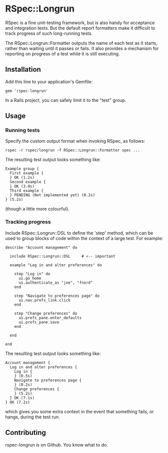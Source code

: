 # RSpec::Longrun

RSpec is a fine unit-testing framework, but is also handy for acceptance and integration tests.  But the default report formatters make it difficult to track progress of such long-running tests.

The RSpec::Longrun::Formatter outputs the name of each test as it starts, rather than waiting until it passes or fails.  It also provides a mechanism for reporting on progress of a test while it is still executing.

## Installation

Add this line to your application's Gemfile:

    gem 'rspec-longrun'

In a Rails project, you can safely limit it to the "test" group.

## Usage

### Running tests

Specify the custom output format when invoking RSpec, as follows:

    rspec -r rspec/longrun -f RSpec::Longrun::Formatter spec ...

The resulting test output looks something like:

    Example group {
      First example {
      } OK (1.2s)
      Second example {
      } OK (3.4s)
      Third example {
      } PENDING (Not implemented yet) (0.2s)
    } (5.2s)

(though a little more colourful).

### Tracking progress

Include RSpec::Longrun::DSL to define the 'step' method, which can be used to group blocks of code within the context of a large test.  For example:

    describe "Account management" do

      include RSpec::Longrun::DSL     # <-- important

      example "Log in and alter preferences" do

        step "Log in" do
          ui.go_home
          ui.authenticate_as "joe", "fnord"
        end

        step "Navigate to preferences page" do
          ui.nav.prefs_link.click
        end

        step "Change preferences" do
          ui.prefs_pane.enter_defaults
          ui.prefs_pane.save
        end

      end

    end

The resulting test output looks something like:

    Account management {
      Log in and alter preferences {
        Log in {
        } (0.5s)
        Navigate to preferences page {
        } (0.2s)
        Change preferences {
        } (5.2s)
      } OK (7.1s)
    } OK (7.2s)

which gives you some extra context in the event that something fails, or hangs, during the test run.

## Contributing

rspec-longrun is on Github. You know what to do.
